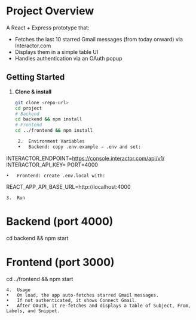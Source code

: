 <!-- 00_MASTER_README.md -->

# Project Overview

A React + Express prototype that:

- Fetches the last 10 starred Gmail messages (from today onward) via Interactor.com  
- Displays them in a simple table UI  
- Handles authentication via an OAuth popup  

## Getting Started

1. **Clone & install**  
   ```bash
   git clone <repo-url>
   cd project
   # Backend
   cd backend && npm install
   # Frontend
   cd ../frontend && npm install

	2.	Environment Variables
	•	Backend: copy .env.example → .env and set:

INTERACTOR_ENDPOINT=https://console.interactor.com/api/v1/
INTERACTOR_API_KEY=<your-api-key>
PORT=4000


	•	Frontend: create .env.local with:

REACT_APP_API_BASE_URL=http://localhost:4000


	3.	Run

# Backend (port 4000)
cd backend && npm start
# Frontend (port 3000)
cd ../frontend && npm start


	4.	Usage
	•	On load, the app auto-fetches starred Gmail messages.
	•	If not authenticated, it shows Connect Gmail.
	•	After OAuth, it re-fetches and displays a table of Subject, From, Labels, and Snippet.